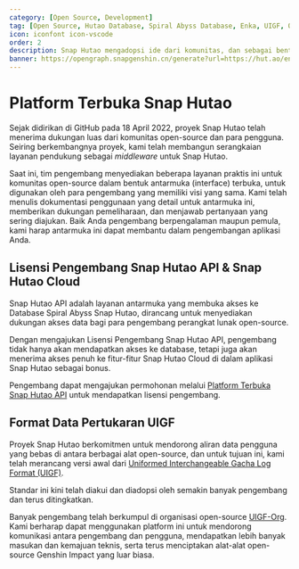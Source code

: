 ```yaml
---
category: [Open Source, Development]
tag: [Open Source, Hutao Database, Spiral Abyss Database, Enka, UIGF, Open Data]
icon: iconfont icon-vscode
order: 2
description: Snap Hutao mengadopsi ide dari komunitas, dan sebagai bentuk kontribusi balik, kami juga menyediakan beberapa layanan untuk komunitas. Jika layanan ini membantu pengembangan Anda, silakan gunakan, dan kami akan berusaha sebaik mungkin untuk memeliharanya.
banner: https://opengraph.snapgenshin.cn/generate?url=https://hut.ao/en/development/platform.html
---
```


# Platform Terbuka Snap Hutao

Sejak didirikan di GitHub pada 18 April 2022, proyek Snap Hutao telah menerima dukungan luas dari komunitas open-source dan para pengguna. Seiring berkembangnya proyek, kami telah membangun serangkaian layanan pendukung sebagai *middleware* untuk Snap Hutao.

Saat ini, tim pengembang menyediakan beberapa layanan praktis ini untuk komunitas open-source dalam bentuk antarmuka (interface) terbuka, untuk digunakan oleh para pengembang yang memiliki visi yang sama. Kami telah menulis dokumentasi penggunaan yang detail untuk antarmuka ini, memberikan dukungan pemeliharaan, dan menjawab pertanyaan yang sering diajukan. Baik Anda pengembang berpengalaman maupun pemula, kami harap antarmuka ini dapat membantu dalam pengembangan aplikasi Anda.

## Lisensi Pengembang Snap Hutao API & Snap Hutao Cloud

Snap Hutao API adalah layanan antarmuka yang membuka akses ke Database Spiral Abyss Snap Hutao, dirancang untuk menyediakan dukungan akses data bagi para pengembang perangkat lunak open-source.

Dengan mengajukan Lisensi Pengembang Snap Hutao API, pengembang tidak hanya akan mendapatkan akses ke database, tetapi juga akan menerima akses penuh ke fitur-fitur Snap Hutao Cloud di dalam aplikasi Snap Hutao sebagai bonus.

Pengembang dapat mengajukan permohonan melalui [Platform Terbuka Snap Hutao API](https://homa.snapgenshin.com/) untuk mendapatkan lisensi pengembang.

## Format Data Pertukaran UIGF

Proyek Snap Hutao berkomitmen untuk mendorong aliran data pengguna yang bebas di antara berbagai alat open-source, dan untuk tujuan ini, kami telah merancang versi awal dari [Uniformed Interchangeable Gacha Log Format (UIGF)](https://uigf.org/en/standards/UIGF.html).

Standar ini kini telah diakui dan diadopsi oleh semakin banyak pengembang dan terus ditingkatkan.

Banyak pengembang telah berkumpul di organisasi open-source [UIGF-Org](https://github.com/UIGF-org). Kami berharap dapat menggunakan platform ini untuk mendorong komunikasi antara pengembang dan pengguna, mendapatkan lebih banyak masukan dan kemajuan teknis, serta terus menciptakan alat-alat open-source Genshin Impact yang luar biasa.